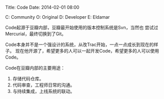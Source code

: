 Title: Code
Date: 2014-02-01 08:00

C: Community O: Original D: Developer E: Eldamar

Code起源于豆瓣内部，豆瓣最开始使用的版本控制系统是Svn，当然也
尝试过Mercurial，最终切换到了Git。

Code本身并不是一个强设计的系统，从改Trac开始，一点一点成长到现在的样子。
现在他开源了，希望更多的人可以一起开发Code，希望更多的人可以使用Code。

Code在豆瓣内部的主要用途：

1. 存储代码仓库。
1. 代码审查，工程师日常的沟通。
1. 与持续集成，上线系统的联动。
